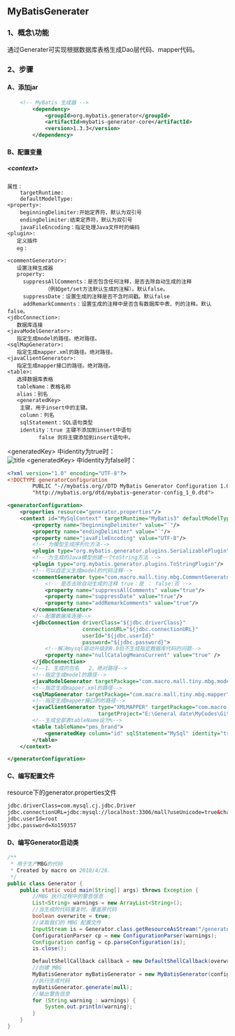 ## MyBatisGenerater 
### 1、概念\功能
通过Generater可实现根据数据库表格生成Dao层代码、mapper代码。
### 2、步骤
#### A、添加jar
```xml
    <!-- MyBatis 生成器 -->
        <dependency>
            <groupId>org.mybatis.generator</groupId>
            <artifactId>mybatis-generator-core</artifactId>
            <version>1.3.3</version>
        </dependency>
```
#### B、配置变量
##### \<context>
	属性：
	    targetRuntime:
	    defaultModelType:
	<property>:
	    beginningDelimiter:开始定界符，默认为双引号
	    endingDelimiter:结束定界符，默认为双引号
	    javaFileEncoding：指定处理Java文件时的编码
	<plugin>:
	   定义插件
	   eg：
		
	<commentGenerator>:
	   设置注释生成器
	   property:
	     suppressAllComments：是否包含任何注释，是否去除自动生成的注释
				（例如get/set方法默认生成的注解）。默认false。
	     suppressDate：设置生成的注释是否不含时间戳。默认false
	     addRemarkComments：设置生成的注释中是否含有数据库中表、列的注释。默认false。
	<jdbcConnection>:
	   数据库连接
	<javaModelGenerator>:
	   指定生成model的路径。绝对路径。
	<sqlMapGenerator>:
	   指定生成mapper.xml的路径。绝对路径。
	<javaClientGenerator>:
	   指定生成mapper接口的路径。绝对路径。
	<table>:
	   选择数据库表格
	   tableName：表格名称
	   alias：别名
	   <generatedKey>
		主键，用于insert中的主键。
		column：列名
		sqlStatement：SQL语句类型
		identity：true 主键不添加到insert中语句
			  false 则将主键添加到insert语句中。
 \<generatedKey> 中identity为true时：   
![title](http://jianxilin.cn-bj.ufileos.com/springboot_note%2F1.png?UCloudPublicKey=eeEcitH-VpAHaQw7ORnJEXFm1MoycdZIbQ3hvq8T&Signature=M3rnHU%2Bw%2FEGWX7v%2Fv6gsD4zSdzU%3D&Expires=1578147059)
 \<generatedKey> 中identity为false时：   

```xml
<?xml version="1.0" encoding="UTF-8"?>
<!DOCTYPE generatorConfiguration
        PUBLIC "-//mybatis.org//DTD MyBatis Generator Configuration 1.0//EN"
        "http://mybatis.org/dtd/mybatis-generator-config_1_0.dtd">

<generatorConfiguration>
    <properties resource="generator.properties"/>
    <context id="MySqlContext" targetRuntime="MyBatis3" defaultModelType="flat">
        <property name="beginningDelimiter" value="`"/>
        <property name="endingDelimiter" value="`"/>
        <property name="javaFileEncoding" value="UTF-8"/>
        <!-- 为模型生成序列化方法-->
        <plugin type="org.mybatis.generator.plugins.SerializablePlugin"/>
        <!-- 为生成的Java模型创建一个toString方法 -->
        <plugin type="org.mybatis.generator.plugins.ToStringPlugin"/>
        <!--可以自定义生成model的代码注释-->
        <commentGenerator type="com.macro.mall.tiny.mbg.CommentGenerator">
            <!-- 是否去除自动生成的注释 true：是 ： false:否 -->
            <property name="suppressAllComments" value="true"/>
            <property name="suppressDate" value="true"/>
            <property name="addRemarkComments" value="true"/>
        </commentGenerator>
        <!--配置数据库连接-->
        <jdbcConnection driverClass="${jdbc.driverClass}"
                        connectionURL="${jdbc.connectionURL}"
                        userId="${jdbc.userId}"
                        password="${jdbc.password}">
            <!--解决mysql驱动升级到8.0后不生成指定数据库代码的问题-->
            <property name="nullCatalogMeansCurrent" value="true" />
        </jdbcConnection>
        <!--1、生成的包名   2、绝对路径-->
        <!--指定生成model的路径-->
        <javaModelGenerator targetPackage="com.macro.mall.tiny.mbg.model" targetProject="E:\General date\MyCodes\Github_clone_projects\mall\mall-learning-master\mall-tiny-01\src\main\java"/>
        <!--指定生成mapper.xml的路径-->
        <sqlMapGenerator targetPackage="com.macro.mall.tiny.mbg.mapper" targetProject="E:\General date\MyCodes\Github_clone_projects\mall\mall-learning-master\mall-tiny-01\src\main\resources"/>
        <!--指定生成mapper接口的的路径-->
        <javaClientGenerator type="XMLMAPPER" targetPackage="com.macro.mall.tiny.mbg.mapper"
                             targetProject="E:\General date\MyCodes\Github_clone_projects\mall\mall-learning-master\mall-tiny-01\src\main\java"/>
        <!--生成全部表tableName设为%-->
        <table tableName="pms_brand">
            <generatedKey column="id" sqlStatement="MySql" identity="true"/>
        </table>
    </context>

</generatorConfiguration>
```
#### C、编写配置文件
resource下的generator.properties文件
```xml
jdbc.driverClass=com.mysql.cj.jdbc.Driver
jdbc.connectionURL=jdbc:mysql://localhost:3306/mall?useUnicode=true&characterEncoding=utf-8&serverTimezone=Asia/Shanghai
jdbc.userId=root
jdbc.password=Xo159357
```

#### D、编写Generator启动类
```java
/**
 * 用于生产MBG的代码
 * Created by macro on 2018/4/26.
 */
public class Generator {
    public static void main(String[] args) throws Exception {
        //MBG 执行过程中的警告信息
        List<String> warnings = new ArrayList<String>();
        //当生成的代码重复时，覆盖原代码
        boolean overwrite = true;
        //读取我们的 MBG 配置文件
        InputStream is = Generator.class.getResourceAsStream("/generatorConfig.xml");
        ConfigurationParser cp = new ConfigurationParser(warnings);
        Configuration config = cp.parseConfiguration(is);
        is.close();

        DefaultShellCallback callback = new DefaultShellCallback(overwrite);
        //创建 MBG
        MyBatisGenerator myBatisGenerator = new MyBatisGenerator(config, callback, warnings);
        //执行生成代码
        myBatisGenerator.generate(null);
        //输出警告信息
        for (String warning : warnings) {
            System.out.println(warning);
        }
    }
}

```